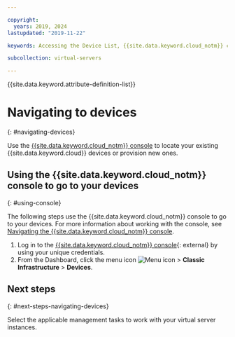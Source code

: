 ```yaml
---

copyright:
  years: 2019, 2024
lastupdated: "2019-11-22"

keywords: Accessing the Device List, {{site.data.keyword.cloud_notm}} console

subcollection: virtual-servers

---
```


{{site.data.keyword.attribute-definition-list}}

# Navigating to devices
{: #navigating-devices}

Use the [{{site.data.keyword.cloud_notm}} console](#using-console) to locate your existing {{site.data.keyword.cloud}} devices or provision new ones. 

## Using the {{site.data.keyword.cloud_notm}} console to go to your devices
{: #using-console}

The following steps use the {{site.data.keyword.cloud_notm}} console to go to your devices. For more information about working with the console, see [Navigating the {{site.data.keyword.cloud_notm}} console](/docs/overview?topic=overview-ui#ui).

1. Log in to the [{{site.data.keyword.cloud_notm}} console](https://cloud.ibm.com/){: external} by using your unique credentials.
2. From the Dashboard, click the menu icon ![Menu icon](../../icons/icon_hamburger.svg) > **Classic Infrastructure** > **Devices**.

## Next steps
{: #next-steps-navigating-devices}

Select the applicable management tasks to work with your virtual server instances.
